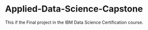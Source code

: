 # Applied-Data-Science-Capstone
This if the Final project in the IBM Data Science Certification course.
